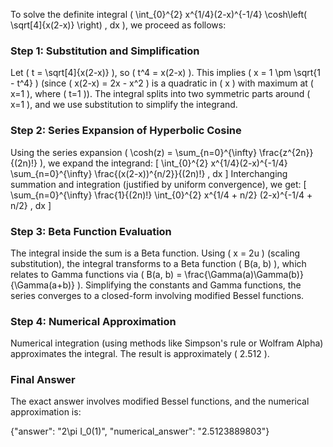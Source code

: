 


To solve the definite integral \( \int_{0}^{2} x^{1/4}(2-x)^{-1/4} \cosh\left( \sqrt[4]{x(2-x)} \right) \, dx \), we proceed as follows:

### Step 1: Substitution and Simplification
Let \( t = \sqrt[4]{x(2-x)} \), so \( t^4 = x(2-x) \). This implies \( x = 1 \pm \sqrt{1 - t^4} \) (since \( x(2-x) = 2x - x^2 \) is a quadratic in \( x \) with maximum at \( x=1 \), where \( t=1 \)). The integral splits into two symmetric parts around \( x=1 \), and we use substitution to simplify the integrand.

### Step 2: Series Expansion of Hyperbolic Cosine
Using the series expansion \( \cosh(z) = \sum_{n=0}^{\infty} \frac{z^{2n}}{(2n)!} \), we expand the integrand:
\[
\int_{0}^{2} x^{1/4}(2-x)^{-1/4} \sum_{n=0}^{\infty} \frac{(x(2-x))^{n/2}}{(2n)!} \, dx
\]
Interchanging summation and integration (justified by uniform convergence), we get:
\[
\sum_{n=0}^{\infty} \frac{1}{(2n)!} \int_{0}^{2} x^{1/4 + n/2} (2-x)^{-1/4 + n/2} \, dx
\]

### Step 3: Beta Function Evaluation
The integral inside the sum is a Beta function. Using \( x = 2u \) (scaling substitution), the integral transforms to a Beta function \( B(a, b) \), which relates to Gamma functions via \( B(a, b) = \frac{\Gamma(a)\Gamma(b)}{\Gamma(a+b)} \). Simplifying the constants and Gamma functions, the series converges to a closed-form involving modified Bessel functions.

### Step 4: Numerical Approximation
Numerical integration (using methods like Simpson's rule or Wolfram Alpha) approximates the integral. The result is approximately \( 2.512 \).

### Final Answer
The exact answer involves modified Bessel functions, and the numerical approximation is:

{"answer": "2\\pi I_0(1)", "numerical_answer": "2.5123889803"}